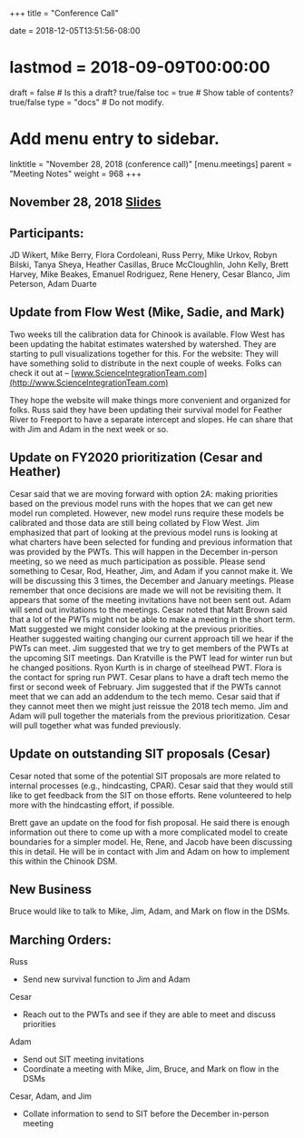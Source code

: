 +++
title = "Conference Call"

date = 2018-12-05T13:51:56-08:00
# lastmod = 2018-09-09T00:00:00

draft = false  # Is this a draft? true/false
toc = true  # Show table of contents? true/false
type = "docs"  # Do not modify.

# Add menu entry to sidebar.
linktitle = "November 28, 2018 (conference call)"
[menu.meetings]
  parent = "Meeting Notes"
  weight = 968
+++

## November 28, 2018 [Slides](https://s3-us-west-2.amazonaws.com/cvpia-meeting-slides/Nov+28+2018+meeting.pptx)

## Participants:
JD Wikert, Mike Berry, Flora Cordoleani, Russ Perry, Mike Urkov, Robyn Bilski, Tanya Sheya, Heather Casillas, Bruce McCloughlin, John Kelly, Brett Harvey, Mike Beakes, Emanuel Rodriguez, Rene Henery, Cesar Blanco, Jim Peterson, Adam Duarte

## Update from Flow West (Mike, Sadie, and Mark)

Two weeks till the calibration data for Chinook is available. Flow West has been updating the habitat estimates watershed by watershed. They are starting to pull visualizations together for this. For the website: They will have something solid to distribute in the next couple of weeks. Folks can check it out at – [www.ScienceIntegrationTeam.com](http://www.ScienceIntegrationTeam.com)

They hope the website will make things more convenient and organized for folks. Russ said they have been updating their survival model for Feather River to Freeport to have a separate intercept and slopes. He can share that with Jim and Adam in the next week or so.

## Update on FY2020 prioritization (Cesar and Heather)

Cesar said that we are moving forward with option 2A: making priorities based on the previous model runs with the hopes that we can get new model run completed. However, new model runs require these models be calibrated and those data are still being collated by Flow West. Jim emphasized that part of looking at the previous model runs is looking at what charters have been selected for funding and previous information that was provided by the PWTs. This will happen in the December in-person meeting, so we need as much participation as possible. Please send something to Cesar, Rod, Heather, Jim, and Adam if you cannot make it. We will be discussing this 3 times, the December and January meetings. Please remember that once decisions are made we will not be revisiting them. It appears that some of the meeting invitations have not been sent out. Adam will send out invitations to the meetings. Cesar noted that Matt Brown said that a lot of the PWTs might not be able to make a meeting in the short term. Matt suggested we might consider looking at the previous priorities. Heather suggested waiting changing our current approach till we hear if the PWTs can meet. Jim suggested that we try to get members of the PWTs at the upcoming SIT meetings. Dan Kratville is the PWT lead for winter run but he changed positions. Ryon Kurth is in charge of steelhead PWT. Flora is the contact for spring run PWT. Cesar plans to have a draft tech memo the first or second week of February. Jim suggested that if the PWTs cannot meet that we can add an addendum to the tech memo. Cesar said that if they cannot meet then we might just reissue the 2018 tech memo. Jim and Adam will pull together the materials from the previous prioritization. Cesar will pull together what was funded previously.

## Update on outstanding SIT proposals (Cesar)

Cesar noted that some of the potential SIT proposals are more related to internal processes (e.g., hindcasting, CPAR). Cesar said that they would still like to get feedback from the SIT on those efforts. Rene volunteered to help more with the hindcasting effort, if possible.

Brett gave an update on the food for fish proposal. He said there is enough information out there to come up with a more complicated model to create boundaries for a simpler model. He, Rene, and Jacob have been discussing this in detail. He will be in contact with Jim and Adam on how to implement this within the Chinook DSM.

## New Business

Bruce would like to talk to Mike, Jim, Adam, and Mark on flow in the DSMs.



## Marching Orders:

Russ

- Send new survival function to Jim and Adam

Cesar

- Reach out to the PWTs and see if they are able to meet and discuss priorities

Adam

- Send out SIT meeting invitations
- Coordinate a meeting with Mike, Jim, Bruce, and Mark on flow in the DSMs

Cesar, Adam, and Jim

- Collate information to send to SIT before the December in-person meeting